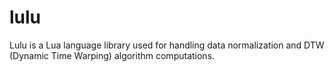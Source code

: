 # lulu
Lulu is a Lua language library used for handling data normalization and DTW (Dynamic Time Warping) algorithm computations.
